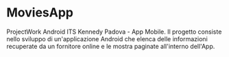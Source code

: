 # MoviesApp
ProjectWork Android ITS Kennedy Padova - App Mobile. Il progetto consiste nello sviluppo di un'applicazione Android che elenca delle informazioni recuperate da un fornitore online e le mostra paginate all'interno dell'App. 
